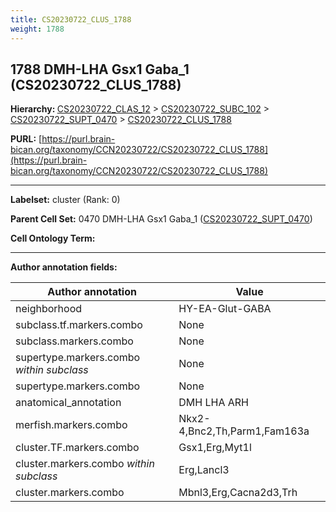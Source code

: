 ```yaml
---
title: CS20230722_CLUS_1788
weight: 1788
---
```

## 1788 DMH-LHA Gsx1 Gaba_1 (CS20230722_CLUS_1788)
<b>Hierarchy: </b>
[CS20230722_CLAS_12](../CS20230722_CLAS_12) >
[CS20230722_SUBC_102](../CS20230722_SUBC_102) >
[CS20230722_SUPT_0470](../CS20230722_SUPT_0470) >
[CS20230722_CLUS_1788](../CS20230722_CLUS_1788)

**PURL:** [https://purl.brain-bican.org/taxonomy/CCN20230722/CS20230722_CLUS_1788](https://purl.brain-bican.org/taxonomy/CCN20230722/CS20230722_CLUS_1788)

---


**Labelset:** cluster (Rank: 0)

**Parent Cell Set:** 0470 DMH-LHA Gsx1 Gaba_1 ([CS20230722_SUPT_0470](../CS20230722_SUPT_0470))



**Cell Ontology Term:** 

[MARKER GENES.]: #


---

[TRANSFERRED ANNOTATIONS.]: #


[AUTHOR ANNOTATION FIELDS.]: #


**Author annotation fields:**

| Author annotation | Value |
|-------------------|-------|
|neighborhood|HY-EA-Glut-GABA|
|subclass.tf.markers.combo|None|
|subclass.markers.combo|None|
|supertype.markers.combo _within subclass_|None|
|supertype.markers.combo|None|
|anatomical_annotation|DMH LHA ARH|
|merfish.markers.combo|Nkx2-4,Bnc2,Th,Parm1,Fam163a|
|cluster.TF.markers.combo|Gsx1,Erg,Myt1l|
|cluster.markers.combo _within subclass_|Erg,Lancl3|
|cluster.markers.combo|Mbnl3,Erg,Cacna2d3,Trh|
